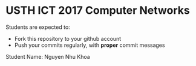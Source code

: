 USTH ICT 2017 Computer Networks
=====================================

Students are expected to:
* Fork this repository to your github account
* Push your commits regularly, with **proper** commit messages

Student Name: Nguyen Nhu Khoa
